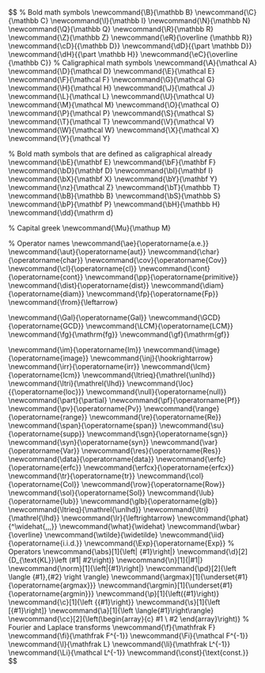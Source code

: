$$
% Bold math symbols
\newcommand{\B}{\mathbb B}
\newcommand{\C}{\mathbb C}
\newcommand{\I}{\mathbb I}
\newcommand{\N}{\mathbb N}
\newcommand{\Q}{\mathbb Q}
\newcommand{\R}{\mathbb R}
\newcommand{\Z}{\mathbb Z}
\newcommand{\eR}{\overline {\mathbb R}}
\newcommand{\cD}{{\mathbb D}}
\newcommand{\dD}{{\part \mathbb D}}
\newcommand{\dH}{{\part \mathbb H}}
\newcommand{\eC}{\overline {\mathbb C}}
% Caligraphical math symbols
\newcommand{\A}{\mathcal A}
\newcommand{\D}{\mathcal D}
\newcommand{\E}{\mathcal E}
\newcommand{\F}{\mathcal F}
\newcommand{\G}{\mathcal G}
\newcommand{\H}{\mathcal H}
\newcommand{\J}{\mathcal J}
\newcommand{\L}{\mathcal L}
\newcommand{\U}{\mathcal U}
\newcommand{\M}{\mathcal M}
\newcommand{\O}{\mathcal O}
\newcommand{\P}{\mathcal P}
\newcommand{\S}{\mathcal S}
\newcommand{\T}{\mathcal T}
\newcommand{\V}{\mathcal V}
\newcommand{\W}{\mathcal W}
\newcommand{\X}{\mathcal X}
\newcommand{\Y}{\mathcal Y}

% Bold math symbols that are defined as caligraphical already
\newcommand{\bE}{\mathbf E}
\newcommand{\bF}{\mathbf F}
\newcommand{\bD}{\mathbf D}
\newcommand{\bI}{\mathbf I}
\newcommand{\bX}{\mathbf X}
\newcommand{\bY}{\mathbf Y}
\newcommand{\nz}{\mathcal Z}
\newcommand{\bT}{\mathbb T}
\newcommand{\bB}{\mathbb B}
\newcommand{\bS}{\mathbb S}
\newcommand{\bP}{\mathbf P}
\newcommand{\bH}{\mathbb H}
\newcommand{\dd}{\mathrm d}

% Capital greek
\newcommand{\Mu}{\mathup M}

% Operator names
\newcommand{\ae}{\operatorname{a.e.}}
\newcommand{\aut}{\operatorname{aut}}
\newcommand{\char}{\operatorname{char}}
\newcommand{\cov}{\operatorname{Cov}}
\newcommand{\cl}{\operatorname{cl}}
\newcommand{\cont}{\operatorname{cont}}
\newcommand{\pp}{\operatorname{primitive}}
\newcommand{\dist}{\operatorname{dist}}
\newcommand{\diam}{\operatorname{diam}}
\newcommand{\fp}{\operatorname{Fp}}
\newcommand{\from}{\leftarrow}

\newcommand{\Gal}{\operatorname{Gal}}
\newcommand{\GCD}{\operatorname{GCD}}
\newcommand{\LCM}{\operatorname{LCM}}
\newcommand{\fg}{\mathrm{fg}}
\newcommand{\gf}{\mathrm{gf}}

\newcommand{\im}{\operatorname{Im}}
\newcommand{\image}{\operatorname{image}}
\newcommand{\inj}{\hookrightarrow}
\newcommand{\irr}{\operatorname{irr}}
\newcommand{\lcm}{\operatorname{lcm}}
\newcommand{\ltrieq}{\mathrel{\unlhd}}
\newcommand{\ltri}{\mathrel{\lhd}}
\newcommand{\loc}{{\operatorname{loc}}}
\newcommand{\null}{\operatorname{null}}
\newcommand{\part}{\partial}
\newcommand{\pf}{\operatorname{Pf}}
\newcommand{\pv}{\operatorname{Pv}}
\newcommand{\range}{\operatorname{range}}
\newcommand{\re}{\operatorname{Re}}
\newcommand{\span}{\operatorname{span}}
\newcommand{\su}{\operatorname{supp}}
\newcommand{\sgn}{\operatorname{sgn}}
\newcommand{\syn}{\operatorname{syn}}
\newcommand{\var}{\operatorname{Var}}
\newcommand{\res}{\operatorname{Res}}
\newcommand{\data}{\operatorname{data}}
\newcommand{\erfc}{\operatorname{erfc}}
\newcommand{\erfcx}{\operatorname{erfcx}}
\newcommand{\tr}{\operatorname{tr}}
\newcommand{\col}{\operatorname{Col}}
\newcommand{\row}{\operatorname{Row}}
\newcommand{\sol}{\operatorname{Sol}}
\newcommand{\lub}{\operatorname{lub}}
\newcommand{\glb}{\operatorname{glb}}
\newcommand{\ltrieq}{\mathrel{\unlhd}}
\newcommand{\ltri}{\mathrel{\lhd}}
\newcommand{\lr}{\leftrightarrow}
\newcommand{\phat}{^\widehat{\,\,\,}}
\newcommand{\what}{\widehat}
\newcommand{\wbar}{\overline}
\newcommand{\wtilde}{\widetilde}
\newcommand{\iid}{\operatorname{i.i.d.}}
\newcommand{\Exp}{\operatorname{Exp}}
% Operators
\newcommand{\abs}[1]{\left| {#1}\right|}
\newcommand{\d}[2]{D_{\text{KL}}\left (#1\| #2\right)}
\newcommand{\n}[1]{\|#1\|}
\newcommand{\norm}[1]{\left\|{#1}\right\|}
\newcommand{\pd}[2]{\left \langle {#1},{#2} \right \rangle}
\newcommand{\argmax}[1]{\underset{#1}{\operatorname{argmax}}}
\newcommand{\argmin}[1]{\underset{#1}{\operatorname{argmin}}}
\newcommand{\p}[1]{\left({#1}\right)}
\newcommand{\c}[1]{\left \{{#1}\right\}}
\newcommand{\s}[1]{\left [{#1}\right]}
\newcommand{\a}[1]{\left \langle{#1}\right\rangle}
\newcommand{\cc}[2]{\left(\begin{array}{c} #1 \\ #2 \end{array}\right)}
% Fourier and Laplace transforms
\newcommand{\f}{\mathfrak F}
\newcommand{\fi}{\mathfrak F^{-1}}
\newcommand{\Fi}{\mathcal F^{-1}}
\newcommand{\l}{\mathfrak L}
\newcommand{\li}{\mathfrak L^{-1}}
\newcommand{\Li}{\mathcal L^{-1}}
\newcommand{\const}{\text{const.}}
$$

